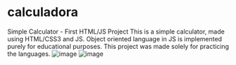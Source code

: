 # calculadora
Simple Calculator - First HTML/JS Project
This is a simple calculator, made using HTML/CSS3 and JS. Object oriented language in JS is implemented purely for educational purposes. This project was made solely for practicing the languages.
![image](https://user-images.githubusercontent.com/84734546/120721141-a0b71b00-c4a3-11eb-8aba-9c9d49605a2d.png)
![image](https://user-images.githubusercontent.com/84734546/120721157-a876bf80-c4a3-11eb-944c-d6bc30e6d2ef.png)
